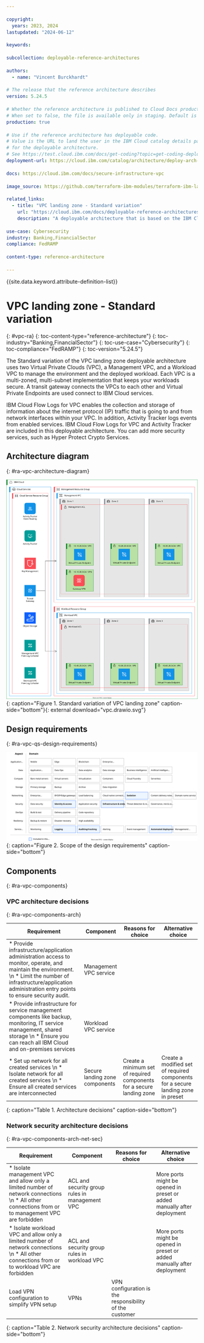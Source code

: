 ```yaml
---

copyright:
  years: 2023, 2024
lastupdated: "2024-06-12"

keywords:

subcollection: deployable-reference-architectures

authors:
  - name: "Vincent Burckhardt"

# The release that the reference architecture describes
version: 5.24.5

# Whether the reference architecture is published to Cloud Docs production.
# When set to false, the file is available only in staging. Default is false.
production: true

# Use if the reference architecture has deployable code.
# Value is the URL to land the user in the IBM Cloud catalog details page
# for the deployable architecture.
# See https://test.cloud.ibm.com/docs/get-coding?topic=get-coding-deploy-button
deployment-url: https://cloud.ibm.com/catalog/architecture/deploy-arch-ibm-slz-vpc-9fc0fa64-27af-4fed-9dce-47b3640ba739-global

docs: https://cloud.ibm.com/docs/secure-infrastructure-vpc

image_source: https://github.com/terraform-ibm-modules/terraform-ibm-landing-zone/blob/main/reference-architectures/vpc.drawio.svg

related_links:
  - title: "VPC landing zone - Standard variation"
    url: "https://cloud.ibm.com/docs/deployable-reference-architectures?topic=deployable-reference-architectures-vsi-ra"
    description: "A deployable architecture that is based on the IBM Cloud for Financial Services reference and that provides virtual servers in a secure VPC for your workloads."

use-case: Cybersecurity
industry: Banking,FinancialSector
compliance: FedRAMP

content-type: reference-architecture

---
```


{{site.data.keyword.attribute-definition-list}}

# VPC landing zone - Standard variation
{: #vpc-ra}
{: toc-content-type="reference-architecture"}
{: toc-industry="Banking,FinancialSector"}
{: toc-use-case="Cybersecurity"}
{: toc-compliance="FedRAMP"}
{: toc-version="5.24.5"}

The Standard variation of the VPC landing zone deployable architecture uses two Virtual Private Clouds (VPC), a Management VPC, and a Workload VPC to manage the environment and the deployed workload. Each VPC is a multi-zoned, multi-subnet implementation that keeps your workloads secure. A transit gateway connects the VPCs to each other and Virtual Private Endpoints are used connect to IBM Cloud services.

IBM Cloud Flow Logs for VPC enables the collection and storage of information about the internet protocol (IP) traffic that is going to and from network interfaces within your VPC. In addition, Activity Tracker logs events from enabled services. IBM Cloud Flow Logs for VPC and Activity Tracker are included in this deployable architecture. You can add more security services, such as Hyper Protect Crypto Services.

## Architecture diagram
{: #ra-vpc-architecture-diagram}

![Architecture diagram for the Standard variation of VPC landing zone](vpc.drawio.svg "Architecture diagram of VPC landing zone deployable architecture"){: caption="Figure 1. Standard variation of VPC landing zone" caption-side="bottom"}{: external download="vpc.drawio.svg"}

## Design requirements
{: #ra-vpc-qs-design-requirements}

![Design requirements for VPC landing zone](heat-map-deploy-arch-slz-vpc-standard.svg "Design requirements"){: caption="Figure 2. Scope of the design requirements" caption-side="bottom"}

<!--
TODO: Add the typical use case for the architecture.
The use case might include the motivation for the architecture composition,
business challenge, or target cloud environments.
-->
## Components
{: #ra-vpc-components}

### VPC architecture decisions
{: #ra-vpc-components-arch}

| Requirement | Component | Reasons for choice | Alternative choice |
|-------------|-----------|--------------------|--------------------|
| * Provide infrastructure/application administration access to monitor, operate, and maintain the environment.  \n * Limit the number of infrastructure/application administration entry points to ensure security audit. | Management VPC service | | |
| * Provide infrastructure for service management components like backup, monitoring, IT service management, shared storage  \n * Ensure you can reach all IBM Cloud and on-premises services | Workload VPC service | | |
| * Set up network for all created services  \n * Isolate network for all created services  \n * Ensure all created services are interconnected | Secure landing zone components | Create a minimum set of required components for a secure landing zone | Create a modified set of required components for a secure landing zone in preset |
{: caption="Table 1. Architecture decisions" caption-side="bottom"}

### Network security architecture decisions
{: #ra-vpc-components-arch-net-sec}

| Requirement | Component | Reasons for choice | Alternative choice |
|-------------|-----------|--------------------|--------------------|
| * Isolate management VPC and allow only a limited number of network connections  \n * All other connections from or to management VPC are forbidden | ACL and security group rules in management VPC| | More ports might be opened in preset or added manually after deployment |
| * Isolate workload VPC and allow only a limited number of network connections  \n * All other connections from or to workload VPC are forbidden | ACL and security group rules in workload VPC | | More ports might be opened in preset or added manually after deployment |
| Load VPN configuration to simplify VPN setup | VPNs | VPN configuration is the responsibility of the customer | |
{: caption="Table 2. Network security architecture decisions" caption-side="bottom"}

<!--
## Compliance
{: #ra-vpc-compliance}

TODO: Decide whether to include a compliance section, and if so, add that information

_Optional section._ Feedback from users implies that architects want only the high-level compliance items and links off to control details that team members can review. Include the list of control profiles or compliance audits that this architecture meets. For controls, provide "learn more" links to the control library that is published in the IBM Cloud Docs. For audits, provide information about the compliance item.
 -->

<!--
## Next steps
{: #ra-vpc-next-steps}

TODO: Decide what next steps to list, if any

Optional section. Include links to your deployment guide or next steps to get started with the architecture. -->
